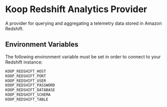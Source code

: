 # Koop Redshift Analytics Provider

A provider for querying and aggregating a telemetry data stored in Amazon Redshift.

## Environment Variables
The following environment variable must be set in order to connect to your Redshift instance:
```bash
KOOP_REDSHIFT_HOST
KOOP_REDSHIFT_PORT
KOOP_REDSHIFT_USER
KOOP_REDSHIFT_PASSWORD
KOOP_REDSHIFT_DATABASE
KOOP_REDSHIFT_SCHEMA
KOOP_REDSHIFT_TABLE
```
